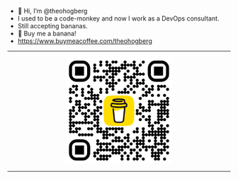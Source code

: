 - 👋 Hi, I’m @theohogberg
- I used to be a code-monkey and now I work as a DevOps consultant.
- Still accepting bananas.
- 🍌 Buy me a banana! 
- https://www.buymeacoffee.com/theohogberg
<hr>
<p align="center">
  <img src="bmc_qr.png" alt="drawing" width="240"/>
</p>
<hr>
<!---
theohogberg/theohogberg is a ✨ special ✨ repository because its `README.md` (this file) appears on your GitHub profile.
You can click the Preview link to take a look at your changes.
--->
